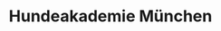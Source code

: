 ---
  title: Hundeakademie München
  image_link: /assets/images/hundeakademie-muenchen.png
  page_link: https://xn--hundeakademie-mnchen-3ec.de/
---